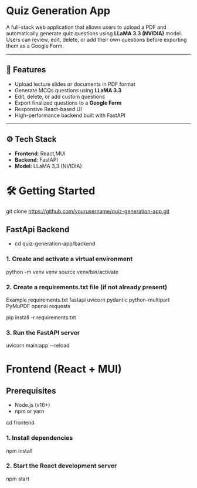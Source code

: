 # Quiz Generation App

A full-stack web application that allows users to upload a PDF and automatically generate quiz questions using **LLaMA 3.3 (NVIDIA)** model. Users can review, edit, delete, or add their own questions before exporting them as a Google Form.

---

## 🧠 Features

- Upload lecture slides or documents in PDF format
- Generate MCQs questions using **LLaMA 3.3** 
- Edit, delete, or add custom questions
- Export finalized questions to a **Google Form**
- Responsive React-based UI
- High-performance backend built with FastAPI

---
## ⚙️ Tech Stack

- **Frontend**: React,MUI
- **Backend**: FastAPI
- **Model**: LLaMA 3.3 (NVIDIA)

# 🛠️ Getting Started
git clone https://github.com/yourusername/quiz-generation-app.git

## FastApi Backend
- cd quiz-generation-app/backend
### 1. Create and activate a virtual environment
python -m venv venv
source venv/bin/activate 

### 2. Create a requirements.txt file (if not already present)
Example requirements.txt
fastapi
uvicorn
pydantic
python-multipart
PyMuPDF
openai 
requests

pip install -r requirements.txt

### 3. Run the FastAPI server
uvicorn main:app --reload

# Frontend (React + MUI)
## Prerequisites
- Node.js (v16+)
- npm or yarn

cd frontend

### 1. Install dependencies
npm install  

### 2. Start the React development server
npm start
